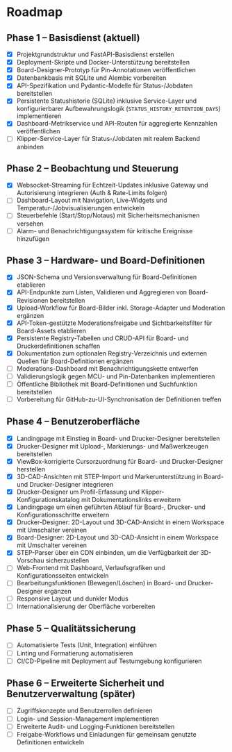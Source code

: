 # Roadmap

## Phase 1 – Basisdienst (aktuell)
- [x] Projektgrundstruktur und FastAPI-Basisdienst erstellen
- [x] Deployment-Skripte und Docker-Unterstützung bereitstellen
- [x] Board-Designer-Prototyp für Pin-Annotationen veröffentlichen
- [x] Datenbankbasis mit SQLite und Alembic vorbereiten
- [x] API-Spezifikation und Pydantic-Modelle für Status-/Jobdaten bereitstellen
- [x] Persistente Statushistorie (SQLite) inklusive Service-Layer und konfigurierbarer Aufbewahrungslogik (`STATUS_HISTORY_RETENTION_DAYS`) implementieren
- [x] Dashboard-Metrikservice und API-Routen für aggregierte Kennzahlen veröffentlichen
- [ ] Klipper-Service-Layer für Status-/Jobdaten mit realem Backend anbinden

## Phase 2 – Beobachtung und Steuerung
- [x] Websocket-Streaming für Echtzeit-Updates inklusive Gateway und Autorisierung integrieren (Auth & Rate-Limits folgen)
- [ ] Dashboard-Layout mit Navigation, Live-Widgets und Temperatur-/Jobvisualisierungen entwickeln
- [ ] Steuerbefehle (Start/Stop/Notaus) mit Sicherheitsmechanismen versehen
- [ ] Alarm- und Benachrichtigungssystem für kritische Ereignisse hinzufügen

## Phase 3 – Hardware- und Board-Definitionen
- [x] JSON-Schema und Versionsverwaltung für Board-Definitionen etablieren
- [x] API-Endpunkte zum Listen, Validieren und Aggregieren von Board-Revisionen bereitstellen
- [x] Upload-Workflow für Board-Bilder inkl. Storage-Adapter und Moderation ergänzen
- [x] API-Token-gestützte Moderationsfreigabe und Sichtbarkeitsfilter für Board-Assets etablieren
- [x] Persistente Registry-Tabellen und CRUD-API für Board- und Druckerdefinitionen schaffen
- [x] Dokumentation zum optionalen Registry-Verzeichnis und externen Quellen für Board-Definitionen ergänzen
- [ ] Moderations-Dashboard mit Benachrichtigungskette entwerfen
- [ ] Validierungslogik gegen MCU- und Pin-Datenbanken implementieren
- [ ] Öffentliche Bibliothek mit Board-Definitionen und Suchfunktion bereitstellen
- [ ] Vorbereitung für GitHub-zu-UI-Synchronisation der Definitionen treffen

## Phase 4 – Benutzeroberfläche
- [x] Landingpage mit Einstieg in Board- und Drucker-Designer bereitstellen
- [x] Drucker-Designer mit Upload-, Markierungs- und Maßwerkzeugen bereitstellen
- [x] ViewBox-korrigierte Cursorzuordnung für Board- und Drucker-Designer herstellen
- [x] 3D-CAD-Ansichten mit STEP-Import und Markerunterstützung in Board- und Drucker-Designer integrieren
- [x] Drucker-Designer um Profil-Erfassung und Klipper-Konfigurationskatalog mit Dokumentationslinks erweitern
- [x] Landingpage um einen geführten Ablauf für Board-, Drucker- und Konfigurationsschritte erweitern
- [x] Drucker-Designer: 2D-Layout und 3D-CAD-Ansicht in einem Workspace mit Umschalter vereinen
- [x] Board-Designer: 2D-Layout und 3D-CAD-Ansicht in einem Workspace mit Umschalter vereinen
- [x] STEP-Parser über ein CDN einbinden, um die Verfügbarkeit der 3D-Vorschau sicherzustellen
- [ ] Web-Frontend mit Dashboard, Verlaufsgrafiken und Konfigurationsseiten entwickeln
- [ ] Bearbeitungsfunktionen (Bewegen/Löschen) in Board- und Drucker-Designer ergänzen
- [ ] Responsive Layout und dunkler Modus
- [ ] Internationalisierung der Oberfläche vorbereiten

## Phase 5 – Qualitätssicherung
- [ ] Automatisierte Tests (Unit, Integration) einführen
- [ ] Linting und Formatierung automatisieren
- [ ] CI/CD-Pipeline mit Deployment auf Testumgebung konfigurieren

## Phase 6 – Erweiterte Sicherheit und Benutzerverwaltung (später)
- [ ] Zugriffskonzepte und Benutzerrollen definieren
- [ ] Login- und Session-Management implementieren
- [ ] Erweiterte Audit- und Logging-Funktionen bereitstellen
- [ ] Freigabe-Workflows und Einladungen für gemeinsam genutzte Definitionen entwickeln
